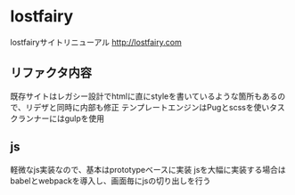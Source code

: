 # lostfairy
lostfairyサイトリニューアル
http://lostfairy.com

## リファクタ内容
既存サイトはレガシー設計でhtmlに直にstyleを書いているような箇所もあるので、リデザと同時に内部も修正
テンプレートエンジンはPugとscssを使いタスクランナーにはgulpを使用

## js
軽微なjs実装なので、基本はprototypeベースに実装
jsを大幅に実装する場合はbabelとwebpackを導入し、画面毎にjsの切り出しを行う
